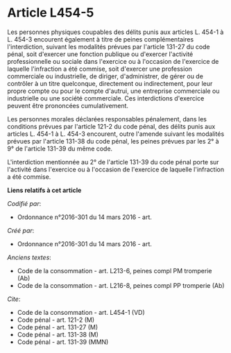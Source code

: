 # Article L454-5

Les personnes physiques coupables des délits punis aux articles L. 454-1 à L. 454-3 encourent également à titre de peines
complémentaires l'interdiction, suivant les modalités prévues par l'article 131-27 du code pénal, soit d'exercer une fonction
publique ou d'exercer l'activité professionnelle ou sociale dans l'exercice ou à l'occasion de l'exercice de laquelle
l'infraction a été commise, soit d'exercer une profession commerciale ou industrielle, de diriger, d'administrer, de gérer ou
de contrôler à un titre quelconque, directement ou indirectement, pour leur propre compte ou pour le compte d'autrui, une
entreprise commerciale ou industrielle ou une société commerciale. Ces interdictions d'exercice peuvent être prononcées
cumulativement. 

Les personnes morales déclarées responsables pénalement, dans les conditions prévues par l'article 121-2 du code pénal, des
délits punis aux articles L. 454-1 à L. 454-3 encourent, outre l'amende suivant les modalités prévues par l'article 131-38 du
code pénal, les peines prévues par les 2° à 9° de l'article 131-39 du même code. 

L'interdiction mentionnée au 2° de l'article 131-39 du code pénal porte sur l'activité dans l'exercice ou à l'occasion de
l'exercice de laquelle l'infraction a été commise.

**Liens relatifs à cet article**

_Codifié par_:

  - Ordonnance n°2016-301 du 14 mars 2016 - art.

_Créé par_:

  - Ordonnance n°2016-301 du 14 mars 2016 - art.

_Anciens textes_:

  - Code de la consommation - art. L213-6, peines compl PM tromperie (Ab)
  - Code de la consommation - art. L216-8, peines compl PP tromperie (Ab)

_Cite_:

  - Code de la consommation - art. L454-1 (VD)
  - Code pénal - art. 121-2 (M)
  - Code pénal - art. 131-27 (M)
  - Code pénal - art. 131-38 (M)
  - Code pénal - art. 131-39 (MMN)

